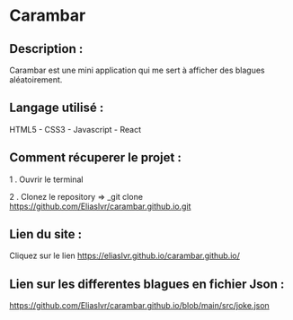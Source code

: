 # Carambar

## Description :

Carambar est une mini application qui me sert à afficher des blagues aléatoirement.

## Langage utilisé : 

HTML5 - CSS3 - Javascript - React

## Comment récuperer le projet :

1 . Ouvrir le terminal

2 . Clonez le repository => _git clone https://github.com/Eliaslvr/carambar.github.io.git

## Lien du site :

Cliquez sur le lien https://eliaslvr.github.io/carambar.github.io/

## Lien sur les differentes blagues en fichier Json :

https://github.com/Eliaslvr/carambar.github.io/blob/main/src/joke.json

